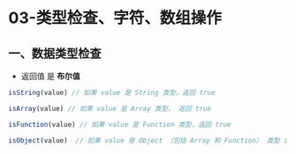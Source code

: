 # 03-类型检查、字符、数组操作

## 一、数据类型检查

- 返回值 是 **布尔值**

```js
isString(value) // 如果 value 是 String 类型，返回 true

isArray(value) // 如果 value 是 Array 类型， 返回 true

isFunction(value) // 如果 value 是 Function 类型，返回 true

isObject(value)  // 如果 value 是 Object （包括 Array 和 Function） 类型 或 null， 返回 true
```

